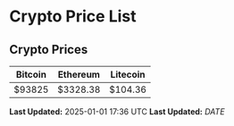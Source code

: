 # Crypto Price List

## Crypto Prices
| Bitcoin | Ethereum | Litecoin |
| ------- | -------- | -------- |
| $93825 | $3328.38 | $104.36 |
**Last Updated:** 2025-01-01 17:36 UTC
**Last Updated:** $DATE$
